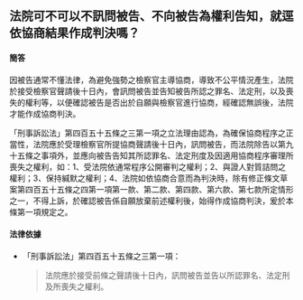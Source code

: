 ## 法院可不可以不訊問被告、不向被告為權利告知，就逕依協商結果作成判決嗎？

#### 簡答

因被告通常不懂法律，為避免強勢之檢察官主導協商，導致不公平情況產生，法院於接受檢察官聲請後十日內，會訊問被告並告知被告所認之罪名、法定刑，以及喪失的權利等，以便確認被告是否出於自願與檢察官進行協商，經確認無誤後，法院才能作成協商判決。

「刑事訴訟法」第四百五十五條之三第一項之立法理由認為，為確保協商程序之正當性，法院應於受理檢察官所提協商聲請後十日內，訊問被告，而法院除告以第九十五條之事項外，並應向被告告知其所認罪名、法定刑度及因適用協商程序審理所喪失之權利，如：1、受法院依通常程序公開審判之權利；2、與證人對質詰問之權利；3、保持緘默之權利；4、法院如依協商合意而為判決時，除有修正條文草案第四百五十五條之四第一項第一款、第二款、第四款、第六款、第七款所定情形之一，不得上訴，於確認被告係自願放棄前述權利後，始得作成協商判決，爰於本條第一項規定之。

#### 法律依據

* 「刑事訴訟法」第四百五十五條之三第一項：

   > 法院應於接受前條之聲請後十日內，訊問被告並告以所認罪名、法定刑及所喪失之權利。

